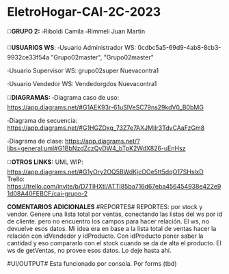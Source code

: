 # EletroHogar-CAI-2C-2023
◻️**GRUPO 2:**
▫️Riboldi Camila
▫️Rimmeli Juan Martín

◻️**USUARIOS WS**:
▫️Usuario Administrador WS:
0cdbc5a5-69d9-4ab8-8cb3-9932ce33f54a
 "Grupo02master",
 "Grupo02master"

▫️Usuario Supervisor WS:
grupo02super
Nuevacontra1

▫️Usuario Vendedor WS:
Vendedorgdos
Nuevacontra1

◻️**DIAGRAMAS:**
▫️Diagrama caso de uso:
https://app.diagrams.net/#G1AEK93r-61uSlVeSC79ns29kdV0_B0bMG

▫️Diagrama de secuencia:
https://app.diagrams.net/#G1HGZDxq_73Z7e7AXJMiIr3TdvCAaFzGm8

▫️Diagrama de clase:
https://app.diagrams.net/?libs=general;uml#G1BbNzdZczQyDW4_bTpK2WdX826-uEnHsz

◻️**OTROS LINKS:**
UML WIP:  https://app.diagrams.net/#G1yOry2OQ5BWdKjcOOe5tt5dqO17SHslxD
Trello: https://trello.com/invite/b/D7TIHXtl/ATTI85ba716d67eba456454938e422e91d08A40FEBCF/cai-grupo-2

**COMENTARIOS ADICIONALES**
#REPORTES#
REPORTES: por stock y vendor. Genere una lista total por ventas, conectando las listas del ws por id de cliente. 
pero no encuentro los campos para hacer relación. El ws, no devuelve esos datos. 
Mi idea era en base a la lista total de ventas hacer la relación con idVendedor y idProducto. 
Con idProducto poner saber la cantidad y eso compararlo con el stock cuando se da de alta el producto. 
El ws de getVentas, no provee esos datos. Lo deje hasta ahí. 

#UI/OUTPUT#
Esta funcionado por consola. 
Por forms (tbd)
